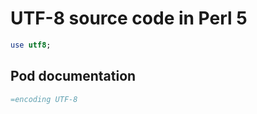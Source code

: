 # UTF-8 source code in Perl 5

```perl
use utf8;
```

## Pod documentation

```perl
=encoding UTF-8
```
